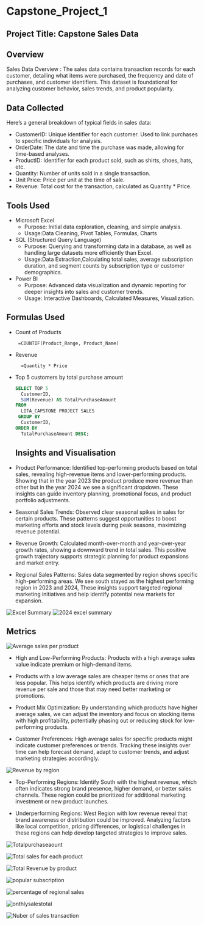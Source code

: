 # Capstone_Project_1
## Project Title: Capstone Sales Data

## Overview
Sales Data Overview : The sales data contains transaction records for each customer, detailing what items were purchased, the frequency and date of purchases, and customer identifiers. 
This dataset is foundational for analyzing customer behavior, sales trends, and product popularity.

## Data Collected
Here’s a general breakdown of typical fields in sales data:
- CustomerID: Unique identifier for each customer. Used to link purchases to specific individuals for analysis.
- OrderDate: The date and time the purchase was made, allowing for time-based analyses.
- ProductID: Identifier for each product sold, such as shirts, shoes, hats, etc.
- Quantity: Number of units sold in a single transaction.
- Unit Price: Price per unit at the time of sale.
- Revenue: Total cost for the transaction, calculated as Quantity * Price.

## Tools Used
- Microsoft Excel
    - Purpose: Initial data exploration, cleaning, and simple analysis.
    - Usage:Data Cleaning, Pivot Tables, Formulas, Charts
- SQL (Structured Query Language)
    - Purpose: Querying and transforming data in a database, as well as handling large datasets more efficiently than Excel.
    - Usage:Data Extraction,Calculating total sales, average subscription duration, and segment counts by subscription type or customer demographics.
- Power BI
    - Purpose: Advanced data visualization and dynamic reporting for deeper insights into sales and customer trends.
    - Usage: Interactive Dashboards, Calculated Measures, Visualization.
 
## Formulas Used
- Count of Products
  ```EXCEL
   =COUNTIF(Product_Range, Product_Name)

- Revenue
  ```EXCEL
    =Quantity * Price

- Top 5 customers by total purchase amount
  ```SQL
  SELECT TOP 5 
    CustomerID,
    SUM(Revenue) AS TotalPurchaseAmount
  FROM 
    LITA_CAPSTONE PROJECT SALES
   GROUP BY 
    CustomerID, 
  ORDER BY 
    TotalPurchaseAmount DESC;
    ```

  ## Insights and Visualisation
 - Product Performance:
        Identified top-performing products based on total sales, revealing high-revenue items and lower-performing products. Showing that in the year 2023 the product produce more revenue than other but in the year 2024 we see a significant dropdown. These insights can guide inventory planning, promotional focus, and product portfolio adjustments.

 -  Seasonal Sales Trends:
        Observed clear seasonal spikes in sales for certain products. These patterns suggest opportunities to boost marketing efforts and stock levels during peak seasons, maximizing revenue potential.

 -  Revenue Growth:
        Calculated month-over-month and year-over-year growth rates, showing a downward trend in total sales. This positive growth trajectory supports strategic planning for product expansions and market entry.

 -   Regional Sales Patterns:
        Sales data segmented by region shows specific high-performing areas. We see south stayed as the highest performing region in 2023 and 2024, These insights support targeted regional marketing initiatives and help identify potential new markets for expansion.

![Excel Summary](https://github.com/user-attachments/assets/3c8e8dde-6d51-4642-8334-00af62520b78)
![2024 excel summary](https://github.com/user-attachments/assets/9b444d5a-d9b4-41e8-91f4-92ecc166f8fd)

## Metrics
![Average sales per product](https://github.com/user-attachments/assets/a0c33c6f-cf90-4ea1-8530-041929a4f6a4)

-  High and Low-Performing Products:
   Products with a high average sales value indicate premium or high-demand items.
 -  Products with a low average sales are cheaper items or ones that are less popular.
    This helps identify which products are driving more revenue per sale and those that may need better marketing or promotions.

 -  Product Mix Optimization:
   By understanding which products have higher average sales, we can adjust the inventory and focus on stocking items with high profitability, potentially phasing out or reducing stock for low-performing products.

 -   Customer Preferences:
  High average sales for specific products might indicate customer preferences or trends.
    Tracking these insights over time can help forecast demand, adapt to customer trends, and adjust marketing strategies accordingly.
  
  ![Revenue by region](https://github.com/user-attachments/assets/a4a9a589-72f5-4700-89ce-711324259674)
  
- Top-Performing Regions:
    Identify South with the highest revenue, which often indicates strong brand presence, higher demand, or better sales channels.
    These region could be prioritized for additional marketing investment or new product launches.

- Underperforming Regions:
     West Region with low revenue reveal that brand awareness or distribution could be improved.
    Analyzing factors like local competition, pricing differences, or logistical challenges in these regions can help develop targeted strategies to improve sales.


![Totalpurchaseaount](https://github.com/user-attachments/assets/faa29f10-afc8-4a8c-9d28-564235938c50)

![Total sales for each product](https://github.com/user-attachments/assets/f944e8f0-3ca3-4e73-9bc7-d1cbbb1e4b8a)


![Total Revenue by product](https://github.com/user-attachments/assets/f2ec94b7-25c1-417a-a7d8-fa4568fb97db)

  ![popular subscription](https://github.com/user-attachments/assets/d5a2e32e-b62c-41da-8bdd-6595f94af3e8)

![percentage of regional sales](https://github.com/user-attachments/assets/06e2ad61-e1c8-429b-960e-6d874be39d0e)

![onthlysalestotal](https://github.com/user-attachments/assets/8341aa55-6745-43b3-9938-ea0b3d524282)

![Nuber of sales transaction](https://github.com/user-attachments/assets/7d85ca9b-9ba4-4aea-ace8-676199ee0acf)



